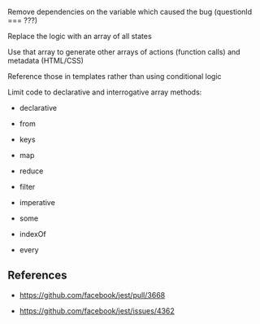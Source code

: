 Remove dependencies on the variable which caused the bug (questionId === ???)

Replace the logic with an array of all states

Use that array to generate other arrays of actions (function calls) and metadata (HTML/CSS)

Reference those in templates rather than using conditional logic

Limit code to declarative and interrogative array methods:

* declarative
 * from
 * keys
 * map
 * reduce
 * filter

* imperative
 * some
 * indexOf
 * every

## References

* https://github.com/facebook/jest/pull/3668

* https://github.com/facebook/jest/issues/4362